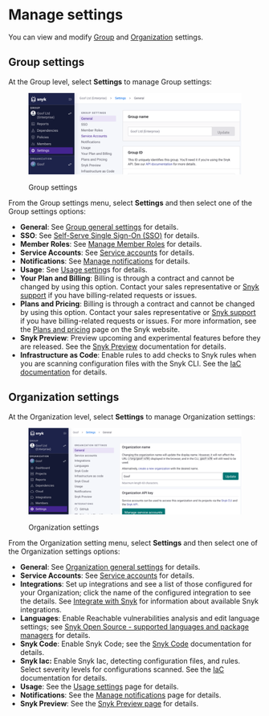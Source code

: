 # Manage settings

You can view and modify [Group](./#group-settings) and [Organization](./#organization-settings) settings.

## Group settings

At the Group level, select **Settings** to manage Group settings:

<div align="left">

<figure><img src="../../.gitbook/assets/Screenshot 2023-04-26 at 12.57.49.png" alt="Group settings"><figcaption><p>Group settings</p></figcaption></figure>

</div>

From the Group settings menu, select **Settings** and then select one of the Group settings options:

* **General**: See [Group general settings](group-general-settings.md) for details.
* &#x20;**SSO**: See [Self-Serve Single Sign-On (SSO)](../../enterprise-setup/using-single-sign-on-sso-for-authentication/self-serve-single-sign-on-sso/) for details.
* **Member Roles**: See [Manage Member Roles](../manage-permissions-and-roles/manage-member-roles.md) for details.
* **Service Accounts**: See [Service accounts](../../enterprise-setup/service-accounts/) for details.
* **Notifications**: See [Manage notifications](../manage-notifications.md) for details.
* **Usage**: See [Usage setting](usage-settings.md)s for details.
* **Your Plan and Billing**: Billing is through a contract and cannot be changed by using this option. Contact your sales representative or [Snyk support](https://support.snyk.io/hc/en-us/requests/new) if you have billing-related requests or issues.
* **Plans and Pricing**: Billing is through a contract and cannot be changed by using this option. Contact your sales representative or [Snyk support](https://support.snyk.io/hc/en-us/requests/new) if you have billing-related requests or issues. For more information, see the [Plans and pricing](https://snyk.io/plans/) page on the Snyk website.
* **Snyk Preview**: Preview upcoming and experimental features before they are released. See the [Snyk Preview](snyk-preview.md) documentation for details.
* **Infrastructure as Code**: Enable rules to add checks to Snyk rules when you are scanning configuration files with the Snyk CLI. See the [IaC documentation](../../scan-infrastructure/) for details.

## Organization settings

At the Organization level, select **Settings** to manage Organization settings:

<div align="left">

<figure><img src="../../.gitbook/assets/Screenshot 2023-04-26 at 12.59.45.png" alt="Organization settings"><figcaption><p>Organization settings</p></figcaption></figure>

</div>

From the Organization setting menu, select **Settings** and then select one of the Organization settings options:

* **General**: See [Organization general settings](organization-general-settings.md) for details.
* **Service Accounts**: See [Service accounts](../../enterprise-setup/service-accounts/) for details.
* **Integrations**: Set up integrations and see a list of those configured for your Organization; click the name of the configured integration to see the details. See [Integrate with Snyk](https://docs.snyk.io/integrations) for information about available Snyk integrations.
* &#x20;**Languages**: Enable Reachable vulnerabilities analysis and edit language settings; see [Snyk Open Source - supported languages and package managers](../../scan-applications/snyk-open-source/snyk-open-source-supported-languages-and-package-managers/) for details.
* **Snyk Code**: Enable Snyk Code; see the [Snyk Code](../../scan-application-code/snyk-code/) documentation for details.
* **Snyk Iac:** Enable Snyk Iac, detecting configuration files, and rules. Select severity levels for configurations scanned. See the [IaC ](../../scan-infrastructure/snyk-infrastructure-as-code/)documentation for details.
* **Usage**: See the [Usage settings](usage-settings.md) page for details.
* **Notifications**: See the [Manage notifications](../manage-notifications.md) page for details.
* **Snyk Preview**: See the [Snyk Preview page](snyk-preview.md) for details.
